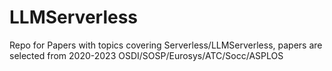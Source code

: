 # LLMServerless
Repo for Papers with topics covering Serverless/LLMServerless, papers are selected from 2020-2023 OSDI/SOSP/Eurosys/ATC/Socc/ASPLOS
